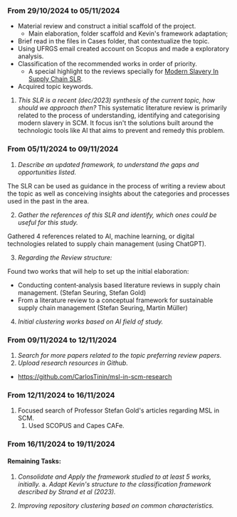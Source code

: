 
### From 29/10/2024 to 05/11/2024

- Material review and construct a initial scaffold of the project.
	- Main elaboration, folder scaffold and Kevin's framework adaptation;
- Brief read in the files in Cases folder, that contextualize the topic.
- Using UFRGS email created account on Scopus and made a exploratory analysis.
- Classification of the recommended works in order of priority.
	- A special highlight to the reviews specially for [Modern Slavery In Supply Chain SLR](obsidian://open?vault=UFRGS-Vault&file=Research%2FPapers%2F00.%20Modern%20Slavery%20in%20Suply%20Chain%2FA%20systematic%20literature%20review%20of%20modern%20slavery%20in%20supply%20chain.pdf).
- Acquired topic keywords.

 1. *This SLR is a recent (dec/2023) synthesis of the current topic, how should we approach then?*
This systematic literature review is primarily related to the process of understanding, identifying and categorising modern slavery in SCM. It focus isn't the solutions built around the technologic tools like AI that aims to prevent and remedy this problem. 
### From 05/11/2024 to 09/11/2024 

 1. *Describe an updated framework, to understand the gaps and opportunities listed.*

The SLR can be used as guidance in the process of writing a review about the topic as well as conceiving insights about the categories and processes used in the past in the area.

 2. *Gather the references of this SLR and identify, which ones could be useful for this study.*

Gathered 4 references related to AI, machine learning, or digital technologies related to supply chain management (using ChatGPT).

3. *Regarding the Review structure:*

Found two works that will help to set up the initial elaboration:
- Conducting content‐analysis based literature reviews in supply chain management. (Stefan Seuring, Stefan Gold)
- From a literature review to a conceptual framework for sustainable supply chain management (Stefan Seuring, Martin Müller)

4. *Initial clustering works based on AI field of study.*
### From 09/11/2024 to 12/11/2024

1. *Search for more papers related to the topic preferring review papers.*
2. *Upload research resources in Github.*
- https://github.com/CarlosTinin/msl-in-scm-research

### From 12/11/2024 to 16/11/2024

1. Focused search of Professor Stefan Gold's articles regarding MSL in SCM.
	1. Used SCOPUS and Capes CAFe.

### From 16/11/2024 to 19/11/2024



#### Remaining Tasks:

1. *Consolidate and Apply the framework studied to at least 5 works, initially.*
	a. *Adapt Kevin's structure to the classification framework described by Strand et al (2023).*

2. *Improving repository clustering based on common characteristics.*


